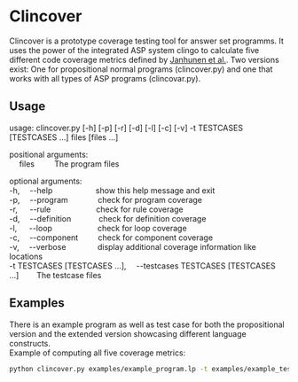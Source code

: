 # Clincover

Clincover is a prototype coverage testing tool for answer set programms. It uses the power of the integrated ASP system clingo to calculate five different code coverage metrics defined by [Janhunen et al.](https://doi.org/10.3233/978-1-60750-606-5-951). Two versions exist: One for propositional normal programs (clincover.py) and one that works with all types of ASP programs (clincovar.py).

## Usage
usage: clincover.py [-h] [-p] [-r] [-d] [-l] [-c] [-v] -t
                    TESTCASES [TESTCASES ...]
                    files [files ...]



positional arguments:  
&emsp;    files  &emsp;&emsp;  The program files

optional arguments:  
  -h,&emsp; --help      &emsp;&emsp;&emsp;&emsp;&emsp;      show this help message and exit  
  -p,&emsp; --program   &nbsp;&emsp;&emsp;&emsp;      check for program coverage  
  -r,&emsp;&nbsp; --rule      &emsp;&emsp;&nbsp;&emsp;&emsp;&emsp;      check for rule coverage  
  -d,&emsp; --definition &emsp;&emsp;&emsp;      check for definition coverage  
  -l,&emsp;&nbsp; --loop       &emsp;&emsp;&nbsp;&emsp;&emsp;&emsp;     check for loop coverage  
  -c,&emsp; --component  &emsp;&emsp;     check for component coverage  
  -v,&emsp; --verbose    &ensp;&emsp;&emsp;&emsp;     display additional coverage
                        information like locations  
  -t TESTCASES [TESTCASES ...],&emsp; --testcases TESTCASES [TESTCASES ...]&emsp;&emsp;
                        The testcase files

## Examples
There is an example program as well as test case for both the propositional version and the extended version showcasing different language constructs.  
Example of computing all five coverage metrics:  
```bash
python clincover.py examples/example_program.lp -t examples/example_testcase.lp -p -r -d -l -c -v
```

